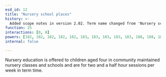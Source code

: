 ```yaml
---
esd_id: 12
title: "Nursery school places"
history: >-
  Added scope notes in version 2.02. Term name changed from 'Nursery school places' to 'Schools - places - nursery' in version 3.00.  Term name changed to 'Nursery school places' in version 4.00.
function: 25
interactions: [0, 8]
powers: [182, 182, 182, 182, 182, 183, 183, 183, 183, 183, 188, 188, 188, 188, 189, 189, 189, 189, 189, 190, 190, 190, 190, 190, 191, 191, 191, 191, 191, 192, 192, 192, 194, 194, 194, 194, 197, 197, 197, 197, 197, 197, 198, 198, 198, 198, 199, 199, 199, 200, 200, 200, 200, 200, 519, 525, 525, 525, 525, 796, 796, 896, 913, 1096, 1096, 1112, 1112, 1112, 1133, 1133, 1133, 1133, 1134, 1134, 1134, 1134, 1134, 1135, 1135, 1135, 1135, 1136, 1136, 1136, 1136, 1137, 1137, 1137, 1137, 1139, 1139, 1139, 1139, 1141, 1141, 1141, 1141, 1146, 1147, 1147, 1147, 1147, 1147, 1148, 1148, 1148, 1148, 1148, 1985, 1985, 1985, 2522, 2522, 2603, 2603, 2730, 2730, 2750, 2750, 2750, 2826, 2826, 2826, 3010, 3011, 3060, 3060, 3060, 3100, 3100, 3100]
internal: false

---
```


Nursery education is offered to children aged four in community maintained nursery classes and schools and are for two and a half hour sessions per week in term time.

